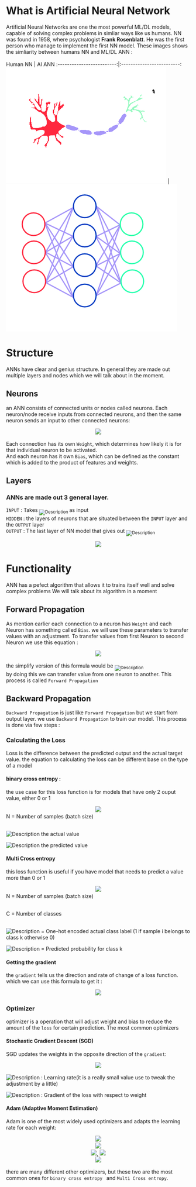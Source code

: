 # What is Artificial Neural Network
Artificial Neural Networks are one the most powerful ML/DL models, capable of solving complex problems in simliar ways
like us humans. NN was found in 1958, where psychologist 		**Frank Rosenblatt**. He was the first person
who manage to implement the first NN model. These images shows the simliarity between humans NN and ML/DL ANN :
</br>
</br>
Human NN             |  AI ANN
:-------------------------:|:-------------------------:
![Description](https://github.com/GameDevRichtofen-G/Everything-about-Neural-Networks-/blob/main/Neuron6.png)  |  ![Description](https://github.com/GameDevRichtofen-G/Everything-about-Neural-Networks-/blob/main/Neuron5.png)




# Structure
ANNs have clear and genius structure. In general they are made out multiple layers and nodes which we will talk about in the moment. 

## Neurons
an ANN consists of connected units or nodes called neurons. Each neuron/node receive inputs from connected neurons,
and then the same neuron sends an input to other connected neurons:
<div align="center">
  <img src="https://i.postimg.cc/L6WJk4rR/Neuron7.png">
</div>


Each connection has its own `Weight`, which determines how likely it is for that individual neuron to be activated.</BR>
And each neuron has it own `Bias`, which can be defined as the constant which is added to the product of features and weights.
## Layers
### ANNs are made out 3 general layer.<br/>
`INPUT` : Takes <sub> ![Description](https://latex.codecogs.com/svg.image?{\color{White}X_{1}\cdots&space;X_{n}}) </sub> as input</br>
`HIDDEN` : the layers of neurons that are situated between the `INPUT` layer and the `OUTPUT` layer</br>
`OUTPUT` : The last layer of NN model that gives out <sub> ![Description](https://latex.codecogs.com/svg.image?\large&space;{\color{White}y_{n}}) </sub></BR>
<div align="center">
  <img src="https://i.postimg.cc/X7Msx5t7/Neuron8-1.png">
</div>


# Functionality
ANN has a pefect algorithm that allows it to trains itself well and solve complex problems
We will talk about its algorithm in a moment

## Forward Propagation 

As mention earlier each connection to a neuron has `Weight` and each Neuron has something called `Bias`.
we will use these parameters to transfer values with an adjustment.
To transfer values from first Neuron to second Neuron we use this equation :
</br>
<div align="center">
  <img src="https://latex.codecogs.com/svg.image?\LARGE&space;{\color{White}b&plus;\sum_{i=1}^{n}x_{i}w_{i}}">
</div>

the simplify version of this formula would be  <sub> ![Description](https://latex.codecogs.com/svg.image?{\color{White}Y=W_{i}\times&space;X_{i}&plus;bias}) </sub>
</br>by doing this we can transfer value from one neuron to another. This process is called  `Forward Propagation`

## Backward Propagation
`Backward Propagation` is just like `Forward Propagation` but we start from output layer.
we use `Backward Propagation` to train our model. This process is done via few steps :
### Calculating the Loss
Loss is the difference between the predicted output and the actual target value.
the equation to calculating the loss can be different base on the type of a model
#### binary cross entropy : 
the use case for this loss function is for models that have only 2 ouput value, either 0 or 1
</br>
<div align="center">
  <img src="https://latex.codecogs.com/svg.image?\LARGE&space;{\color{white}L=-\frac{1}{N}\sum_{N}^{i=1}[y_{real}log(y_{pred}&plus;(1-y_{real})log(1-y_{pred}))]}">
</div>
N = Number of samples (batch size)</br> </br> 

![Description](https://latex.codecogs.com/svg.image?{\color{white}y_{real}}) the actual value

![Description](https://latex.codecogs.com/svg.image?{\color{white}y_{pred}}) the predicted value
#### Multi Cross entropy
this loss function is useful if you have model that needs to predict a value more than 0 or 1

<div align="center">
  <img src="https://latex.codecogs.com/svg.image?\LARGE&space;{\color{white}L=-\frac{1}{N}\sum_{i=1}^{N}\sum_{k=1}^{C}Yreal_{i},_{k}log(Ypred_{i},_{k})}">
</div>
N = Number of samples (batch size)</br> </br> 

C = Number of classes</br> </br> 

![Description](https://latex.codecogs.com/svg.image?{\color{white}Yreal_{i},_{k}}) = One-hot encoded actual class label (1 if sample i belongs to class k otherwise 0)

![Description](https://latex.codecogs.com/svg.image?{\color{white}Ypred_{i},_{k}}) = Predicted probability for class k


#### Getting the gradient
the `gradient` tells us the direction and rate of change of a loss function. which we can use this formula to get it : </br>
<div align="center">
  <img src="https://latex.codecogs.com/svg.image?{\color{white}\frac{\partial&space;L}{\partial&space;w}}">
</div>



### Optimizer 

optimizer is a operation that will adjust weight and bias to reduce the amount of the `loss` for certain prediction.
The most common optimizers 
#### Stochastic Gradient Descent (SGD)
SGD updates the weights in the opposite direction of the `gradient`:
<div align="center">
  <img src="https://latex.codecogs.com/svg.image?\large&space;{\color{white}Wnew=Wold-{\color{Yellow}a}\frac{\partial&space;L}{\partial&space;w}}">
</div>

![Description](https://latex.codecogs.com/svg.image?{\color{Yellow}a}) : Learning rate(it is a really small value use to tweak the adjustment by a little)

![Description](https://latex.codecogs.com/svg.image?\tiny&space;{\color{White}\frac{\partial&space;L}{\partial&space;W}}) : Gradient of the loss with respect to weight 


#### Adam (Adaptive Moment Estimation)
Adam is one of the most widely used optimizers and adapts the learning rate for each weight:

<div align="center">
  <img src="https://latex.codecogs.com/svg.image?\large&space;{\color{white}m_{t}=\beta_{1}m_{t-1}&plus;(1-\beta_{1}\frac{\partial&space;L}{\partial&space;W})}"> </br>
  <img src="https://latex.codecogs.com/svg.image?\large&space;{\color{white}v_{t}=\beta_{2}v_{t-1}&plus;(1-\beta_{2}(\frac{\partial&space;L}{\partial&space;W})^{2})}"> </br>
  <img src="https://latex.codecogs.com/svg.image?\large&space;{\color{white}\hat{m}_{t}=\frac{m_{t}}{1-\beta&space;_{t}^{1}}}">, <img src="https://latex.codecogs.com/svg.image?\large&space;{\color{white}\hat{v}_{t}=\frac{v_{t}}{1-\beta&space;_{v}^{2}}}">  </br>
  <img src="https://latex.codecogs.com/svg.image?\large&space;{\color{white}Wnew=Wold-a\frac{\hat{m}_{t}}{\sqrt{\hat{v}_t}&plus;\epsilon}}"> </br>
  
</div>


there are many different other optimizers, but these two are the most common ones for `binary cross entropy ` and `Multi Cross entropy`.

